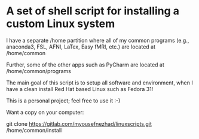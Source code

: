 # A set of shell script for installing a custom Linux system

I have a separate /home partition where all of my common programs (e.g., anaconda3, FSL, AFNI, LaTex, Easy fMRI, etc.) are located at /home/common

Further, some of the other apps such as PyCharm are located at /home/common/programs

The main goal of this script is to setup all software and environment, when I have a clean install Red Hat based Linux such as Fedora 31!

This is a personal project; feel free to use it :-)


Want a copy on your computer:

git clone https://gitlab.com/myousefnezhad/linuxscripts.git /home/common/install
